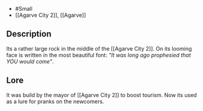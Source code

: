- #Small 
- [[Agarve City 2]], [[Agarve]]
## Description
Its a rather large rock in the middle of the [[Agarve City 2]]. On its looming face is written in the most beautiful font: *"It was long ago prophesied that YOU would come"*. 
## Lore
It was build by the mayor of [[Agarve City 2]] to boost tourism.  Now its used as a lure for pranks on the newcomers.